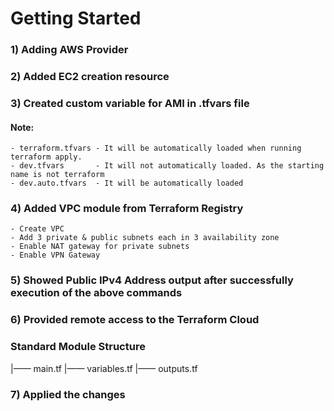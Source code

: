 # Getting Started

### 1) Adding AWS Provider
### 2) Added EC2 creation resource
### 3) Created custom variable for AMI in .tfvars file
#### **Note:**
```
- terraform.tfvars - It will be automatically loaded when running terraform apply.
- dev.tfvars       - It will not automatically loaded. As the starting name is not terraform
- dev.auto.tfvars  - It will be automatically loaded
```
### 4) Added VPC module from Terraform Registry
```
- Create VPC
- Add 3 private & public subnets each in 3 availability zone
- Enable NAT gateway for private subnets
- Enable VPN Gateway
```
### 5) Showed Public IPv4 Address output after successfully execution of the above commands
### 6) Provided remote access to the Terraform Cloud

### Standard Module Structure
|—— main&#46;tf
|—— variables&#46;tf
|—— outputs&#46;tf
### 7) Applied the changes